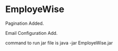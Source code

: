 # EmployeWise

Pagination Added.


Email Configuration Add.


command to run jar file is java -jar EmployeWise.jar
